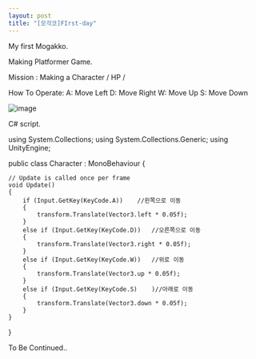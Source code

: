 ```yaml
---
layout: post
title: "[모각코]FIrst-day"
---
```


My first Mogakko.

Making Platformer Game.

Mission : Making a Character / HP / 

How To Operate:
A: Move Left
D: Move Right
W: Move Up
S: Move Down


![image](https://user-images.githubusercontent.com/78609676/124773081-9216c480-df77-11eb-8dd5-b7188031db46.png)










C# script.

using System.Collections;
using System.Collections.Generic;
using UnityEngine;

public class Character : MonoBehaviour
{

    // Update is called once per frame
    void Update()
    {
        if (Input.GetKey(KeyCode.A))    //왼쪽으로 이동
        {
            transform.Translate(Vector3.left * 0.05f);
        }
        else if (Input.GetKey(KeyCode.D))   //오른쪽으로 이동
        {
            transform.Translate(Vector3.right * 0.05f);
        }
        else if (Input.GetKey(KeyCode.W))   //위로 이동
        {
            transform.Translate(Vector3.up * 0.05f);
        }
        else if (Input.GetKey(KeyCode.S)    )//아래로 이동
        {
            transform.Translate(Vector3.down * 0.05f);
        }
    }
    
}


To Be Continued..
